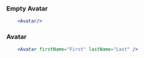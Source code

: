 ### Empty Avatar
```jsx
    <Avatar/>
```

### Avatar
```jsx
    <Avatar firstName="First" lastName="Last" />
```
